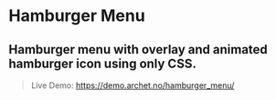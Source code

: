 # Hamburger Menu

## Hamburger menu with overlay and animated hamburger icon using only CSS.

> Live Demo: https://demo.archet.no/hamburger_menu/
